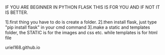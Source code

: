 IF YOU ARE BEGINNER IN PYTHON FLASK THIS IS FOR YOU AND IF NOT IT IS BETTER.

1].first thing you have to do is create a folder. 
2].then install flask, just type "pip install flask" in your cmd command 
3].make a static and templates folder, the STATIC is for the images and css etc. while templates is for html file


uriel168.github.io
